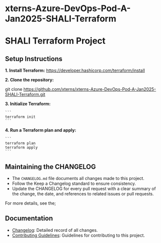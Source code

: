 # xterns-Azure-DevOps-Pod-A-Jan2025-SHALI-Terraform

# SHALI Terraform Project

## Setup Instructions

**1. Install Terraform:** https://developer.hashicorp.com/terraform/install
   
**2. Clone the repository:**
   
   git clone https://github.com/xterns/xterns-Azure-DevOps-Pod-A-Jan2025-SHALI-Terraform.git
 
**3. Initialize Terraform:**

    ```
    terraform init
    ```   
   
**4. Run a Terraform plan and apply:**

    ```
    terraform plan
    terraform apply
    ```

## Maintaining the CHANGELOG

- The `CHANGELOG.md` file documents all changes made to this project.
- Follow the Keep a Changelog standard to ensure consistency.
- Update the CHANGELOG for every pull request with a clear summary of the change, the date, and references to related issues or pull requests.

For more details, see the;

## Documentation

- [Changelog](CHANGELOG.md): Detailed record of all changes.
- [Contributing Guidelines](CONTRIBUTING.md): Guidelines for contributing to this project.